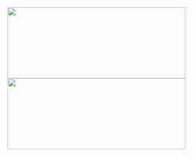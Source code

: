<a href="https://github.com/huyikai?tab=repositories">
    <img align="center" height="160" width="400px" src="https://github-readme-stats.vercel.app/api?username=huyikai&count_private=true&show_icons=true&layout=compact&title_color=ffffff&icon_color=79ff97&text_color=aaaaaa&bg_color=0e1116&border_color=888888"/>
</a><a href="https://github.com/huyikai">
    <img align="center" height="160" width="400px" src="https://github-readme-stats.vercel.app/api/top-langs/?username=huyikai&layout=compact&title_color=ffffff&icon_color=79ff97&text_color=aaaaaa&bg_color=0e1116&border_color=888888"/>
</a>


